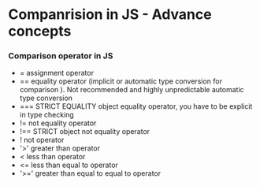 # Companrision in JS - Advance concepts 
### Comparison operator in JS 
- = assignment operator 
- == equality operator (implicit or automatic type conversion for comparison ). Not recommended and highly unpredictable automatic type conversion
- === STRICT EQUALITY object equality operator, you have to be explicit in type checking
- != not equality operator
- !== STRICT object not equality operator
- ! not operator
- '>' greater than operator
- < less than operator
- <= less than equal to operator
- '>=' greater than equal to equal to operator